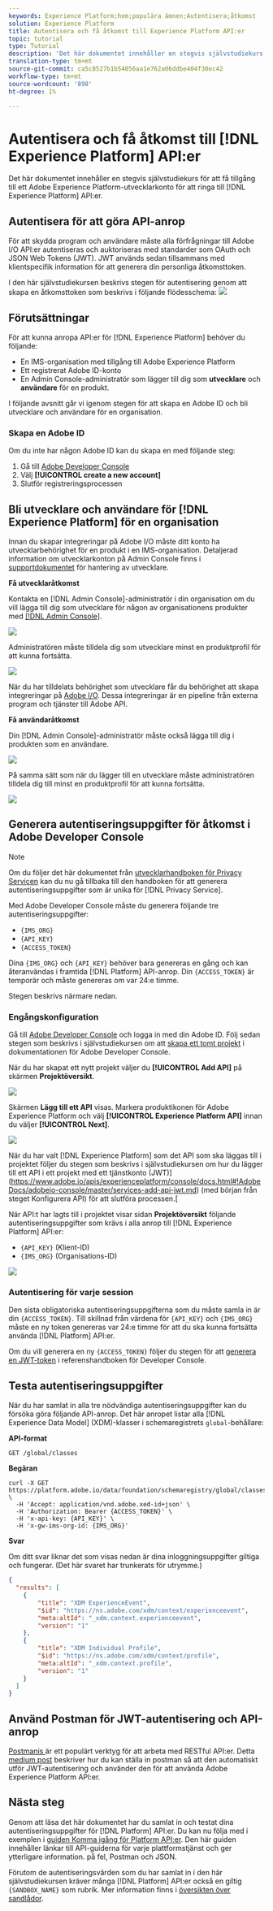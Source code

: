 ```yaml
---
keywords: Experience Platform;hem;populära ämnen;Autentisera;åtkomst
solution: Experience Platform
title: Autentisera och få åtkomst till Experience Platform API:er
topic: tutorial
type: Tutorial
description: 'Det här dokumentet innehåller en stegvis självstudiekurs för att få tillgång till ett Adobe Experience Platform-utvecklarkonto för att ringa anrop till Experience Platform API:er. '
translation-type: tm+mt
source-git-commit: ca5c8527b1b54856aa1e762a06ddbe404f30ec42
workflow-type: tm+mt
source-wordcount: '898'
ht-degree: 1%

---
```



# Autentisera och få åtkomst till [!DNL Experience Platform] API:er

Det här dokumentet innehåller en stegvis självstudiekurs för att få tillgång till ett Adobe Experience Platform-utvecklarkonto för att ringa till [!DNL Experience Platform] API:er.

## Autentisera för att göra API-anrop

För att skydda program och användare måste alla förfrågningar till Adobe I/O API:er autentiseras och auktoriseras med standarder som OAuth och JSON Web Tokens (JWT). JWT används sedan tillsammans med klientspecifik information för att generera din personliga åtkomsttoken.

I den här självstudiekursen beskrivs stegen för autentisering genom att skapa en åtkomsttoken som beskrivs i följande flödesschema:
![](images/api-authentication/authentication-flowchart.png)

## Förutsättningar

För att kunna anropa API:er för [!DNL Experience Platform] behöver du följande:

* En IMS-organisation med tillgång till Adobe Experience Platform
* Ett registrerat Adobe ID-konto
* En Admin Console-administratör som lägger till dig som **utvecklare** och **användare** för en produkt.

I följande avsnitt går vi igenom stegen för att skapa en Adobe ID och bli utvecklare och användare för en organisation.

### Skapa en Adobe ID

Om du inte har någon Adobe ID kan du skapa en med följande steg:

1. Gå till [Adobe Developer Console](https://console.adobe.io)
2. Välj **[!UICONTROL create a new account]**
3. Slutför registreringsprocessen

## Bli utvecklare och användare för [!DNL Experience Platform] för en organisation

Innan du skapar integreringar på Adobe I/O måste ditt konto ha utvecklarbehörighet för en produkt i en IMS-organisation. Detaljerad information om utvecklarkonton på Admin Console finns i [supportdokumentet](https://helpx.adobe.com/enterprise/using/manage-developers.html) för hantering av utvecklare.

**Få utvecklaråtkomst**

Kontakta en [!DNL Admin Console]-administratör i din organisation om du vill lägga till dig som utvecklare för någon av organisationens produkter med [[!DNL Admin Console]](https://adminconsole.adobe.com/).

![](images/api-authentication/assign-developer.png)

Administratören måste tilldela dig som utvecklare minst en produktprofil för att kunna fortsätta.

![](images/api-authentication/add-developer.png)

När du har tilldelats behörighet som utvecklare får du behörighet att skapa integreringar på [Adobe I/O](https://www.adobe.com/go/devs_console_ui). Dessa integreringar är en pipeline från externa program och tjänster till Adobe API.

**Få användaråtkomst**

Din [!DNL Admin Console]-administratör måste också lägga till dig i produkten som en användare.

![](images/api-authentication/assign-users.png)

På samma sätt som när du lägger till en utvecklare måste administratören tilldela dig till minst en produktprofil för att kunna fortsätta.

![](images/api-authentication/assign-user-details.png)

## Generera autentiseringsuppgifter för åtkomst i Adobe Developer Console

>[!NOTE]
>
>Om du följer det här dokumentet från [utvecklarhandboken för Privacy Servicen](../privacy-service/api/getting-started.md) kan du nu gå tillbaka till den handboken för att generera autentiseringsuppgifter som är unika för [!DNL Privacy Service].

Med Adobe Developer Console måste du generera följande tre autentiseringsuppgifter:

* `{IMS_ORG}`
* `{API_KEY}`
* `{ACCESS_TOKEN}`

Dina `{IMS_ORG}` och `{API_KEY}` behöver bara genereras en gång och kan återanvändas i framtida [!DNL Platform] API-anrop. Din `{ACCESS_TOKEN}` är temporär och måste genereras om var 24:e timme.

Stegen beskrivs närmare nedan.

### Engångskonfiguration

Gå till [Adobe Developer Console](https://www.adobe.com/go/devs_console_ui) och logga in med din Adobe ID. Följ sedan stegen som beskrivs i självstudiekursen om att [skapa ett tomt projekt](https://www.adobe.io/apis/experienceplatform/console/docs.html#!AdobeDocs/adobeio-console/master/projects-empty.md) i dokumentationen för Adobe Developer Console.

När du har skapat ett nytt projekt väljer du **[!UICONTROL Add API]** på skärmen **Projektöversikt**.

![](images/api-authentication/add-api-button.png)

Skärmen **Lägg till ett API** visas. Markera produktikonen för Adobe Experience Platform och välj **[!UICONTROL Experience Platform API]** innan du väljer **[!UICONTROL Next]**.

![](images/api-authentication/add-platform-api.png)

När du har valt [!DNL Experience Platform] som det API som ska läggas till i projektet följer du stegen som beskrivs i självstudiekursen om hur du lägger till ett API i ett projekt med ett tjänstkonto (JWT)](https://www.adobe.io/apis/experienceplatform/console/docs.html#!AdobeDocs/adobeio-console/master/services-add-api-jwt.md) (med början från steget Konfigurera API) för att slutföra processen.[

När API:t har lagts till i projektet visar sidan **Projektöversikt** följande autentiseringsuppgifter som krävs i alla anrop till [!DNL Experience Platform] API:er:

* `{API_KEY}` (Klient-ID)
* `{IMS_ORG}` (Organisations-ID)

![](./images/api-authentication/api-key-ims-org.png)

### Autentisering för varje session

Den sista obligatoriska autentiseringsuppgifterna som du måste samla in är din `{ACCESS_TOKEN}`. Till skillnad från värdena för `{API_KEY}` och `{IMS_ORG}` måste en ny token genereras var 24:e timme för att du ska kunna fortsätta använda [!DNL Platform] API:er.

Om du vill generera en ny `{ACCESS_TOKEN}` följer du stegen för att [generera en JWT-token](https://www.adobe.io/apis/experienceplatform/console/docs.html#!AdobeDocs/adobeio-console/master/credentials.md) i referenshandboken för Developer Console.

## Testa autentiseringsuppgifter

När du har samlat in alla tre nödvändiga autentiseringsuppgifter kan du försöka göra följande API-anrop. Det här anropet listar alla [!DNL Experience Data Model] (XDM)-klasser i schemaregistrets `global`-behållare:

**API-format**

```http
GET /global/classes
```

**Begäran**

```SHELL
curl -X GET https://platform.adobe.io/data/foundation/schemaregistry/global/classes \
  -H 'Accept: application/vnd.adobe.xed-id+json' \
  -H 'Authorization: Bearer {ACCESS_TOKEN}' \
  -H 'x-api-key: {API_KEY}' \
  -H 'x-gw-ims-org-id: {IMS_ORG}'
```

**Svar**

Om ditt svar liknar det som visas nedan är dina inloggningsuppgifter giltiga och fungerar. (Det här svaret har trunkerats för utrymme.)

```JSON
{
  "results": [
    {
        "title": "XDM ExperienceEvent",
        "$id": "https://ns.adobe.com/xdm/context/experienceevent",
        "meta:altId": "_xdm.context.experienceevent",
        "version": "1"
    },
    {
        "title": "XDM Individual Profile",
        "$id": "https://ns.adobe.com/xdm/context/profile",
        "meta:altId": "_xdm.context.profile",
        "version": "1"
    }
  ]
}
```

## Använd Postman för JWT-autentisering och API-anrop

[Postmanis ](https://www.postman.com/) är ett populärt verktyg för att arbeta med RESTful API:er. Detta [medium post](https://medium.com/adobetech/using-postman-for-jwt-authentication-on-adobe-i-o-7573428ffe7f) beskriver hur du kan ställa in postman så att den automatiskt utför JWT-autentisering och använder den för att använda Adobe Experience Platform API:er.

## Nästa steg

Genom att läsa det här dokumentet har du samlat in och testat dina autentiseringsuppgifter för [!DNL Platform] API:er. Du kan nu följa med i exemplen i [guiden Komma igång för Platform API:er](api-guide.md). Den här guiden innehåller länkar till API-guiderna för varje plattformstjänst och ger ytterligare information. på fel, Postman och JSON.

Förutom de autentiseringsvärden som du har samlat in i den här självstudiekursen kräver många [!DNL Platform] API:er också en giltig `{SANDBOX_NAME}` som rubrik. Mer information finns i [översikten över sandlådor](../sandboxes/home.md).